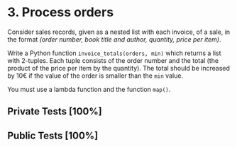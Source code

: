 # 3. Process orders

Consider sales records, given as a nested list with each invoice, of a sale, in the format *(order number, book title and author, quantity, price per item)*.


Write a Python function `invoice_totals(orders, min)` which returns a list with 2-tuples. Each tuple consists of the order number and the total (the product of the price per item by the quantity). The total should be increased by 10€ if the value of the order is smaller than the `min` value.


You must use a lambda function and the function `map()`.



## Private Tests [100%]

## Public Tests [100%]
